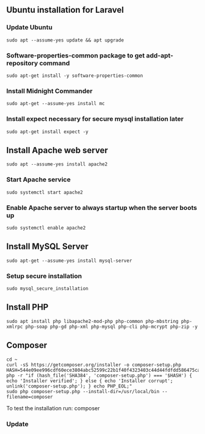 ## Ubuntu installation for Laravel ##

### Update Ubuntu ###

    sudo apt --assume-yes update && apt upgrade

###  Software-properties-common package to get add-apt-repository command ###
    
    sudo apt-get install -y software-properties-common

### Install Midnight Commander ###

    sudo apt-get --assume-yes install mc

### Install expect necessary for secure mysql installation later ###

    sudo apt-get install expect -y

## Install Apache web server ##

    sudo apt --assume-yes install apache2

### Start Apache service ###

    sudo systemctl start apache2

### Enable Apache server to always startup when the server boots up ###

    sudo systemctl enable apache2

## Install MySQL Server ##

    sudo apt-get --assume-yes install mysql-server

### Setup secure installation ###

    sudo mysql_secure_installation

## Install PHP ##

    sudo apt install php libapache2-mod-php php-common php-mbstring php-xmlrpc php-soap php-gd php-xml php-mysql php-cli php-mcrypt php-zip -y    

## Composer ##

    cd ~
    curl -sS https://getcomposer.org/installer -o composer-setup.php
    HASH=544e09ee996cdf60ece3804abc52599c22b1f40f4323403c44d44fdfdd586475ca9813a858088ffbc1f233e9b180f061
    php -r "if (hash_file('SHA384', 'composer-setup.php') === '$HASH') { echo 'Installer verified'; } else { echo 'Installer corrupt'; unlink('composer-setup.php'); } echo PHP_EOL;"
    sudo php composer-setup.php --install-dir=/usr/local/bin --filename=composer
    
To test the installation run:
    composer

### Update ###

    
